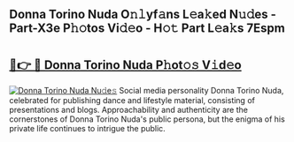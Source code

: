 ## Donna Torino Nuda O𝚗𝚕yf𝚊ns L𝚎a𝚔ed N𝚞𝚍es - Part-X3e P𝚑𝚘tos Vi𝚍𝚎o - H𝚘𝚝 Part L𝚎a𝚔s 7Espm

# <h2><a href="http://kf5r5lk.oniu.top/?m=Donna+Torino+Nuda">🔗👉 🔴 Donna Torino Nuda P𝚑ot𝚘𝚜 V𝚒d𝚎o</a></h2>

[![Donna Torino Nuda Nu𝚍e𝚜](https://i.imgur.com/0qMVB7G.gif)](http://kf5r5lk.oniu.top/?m=Donna+Torino+Nuda)
Social media personality Donna Torino Nuda, celebrated for publishing dance and lifestyle material, consisting of presentations and blogs. Approachability and authenticity are the cornerstones of Donna Torino Nuda's public persona, but the enigma of his private life continues to intrigue the public.  
